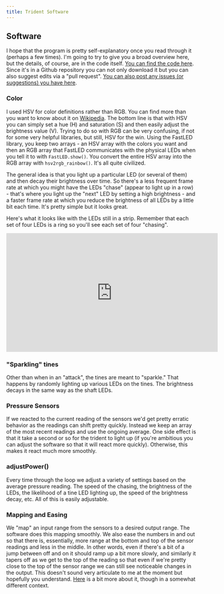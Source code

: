 ```yaml
---
title: Trident Software
---
```


## Software

I hope that the program is pretty self-explanatory once you read through it (perhaps a few times).  I'm going to try to give you a broad overview here, but the details, of course, are in the code itself.  [You can find the code here](https://github.com/mminkoff/trident/blob/master/trident.ino).  Since it's in a Github repository you can not only download it but you can also suggest edits via a "pull request".  [You can also post any issues (or suggestions) you have here](https://github.com/mminkoff/trident/issues).

### Color

I used HSV for color definitions rather than RGB.  You can find more than you want to know about it on [Wikipedia](https://en.wikipedia.org/wiki/HSL_and_HSV).  The bottom line is that with HSV you can simply set a hue (H) and saturation (S) and then easily adjust the brightness value (V).  Trying to do so with RGB can be very confusing, if not for some very helpful libraries, but still, HSV for the win.  Using the FastLED library, you keep two arrays - an HSV array with the colors you want and then an RGB array that FastLED communicates with the physical LEDs when you tell it to with `FastLED.show()`.  You convert the entire HSV array into the RGB array with `hsv2rgb_rainbow()`.  It's all quite civilized.

The general idea is that you light up a particular LED (or several of them) and then decay their brightness over time.  So there's a less frequent frame rate at which you might have the LEDs "chase" (appear to light up in a row) - that's where you light up the "next" LED by setting a high brightness - and a faster frame rate at which you reduce the brightness of all LEDs by a little bit each time.  It's pretty simple but it looks great.  

Here's what it looks like with the LEDs still in a strip.  Remember that each set of four LEDs is a ring so you'll see each set of four "chasing".

<iframe width="560" height="315" src="https://www.youtube.com/embed/SuLaVNUgtOI?rel=0" frameborder="0" allowfullscreen></iframe>

### "Sparkling" tines

Other than when in an "attack", the tines are meant to "sparkle."  That happens by randomly lighting up various LEDs on the tines.  The brightness decays in the same way as the shaft LEDs.

### Pressure Sensors

If we reacted to the current reading of the sensors we'd get pretty erratic behavior as the readings can shift pretty quickly.  Instead we keep an array of the most recent readings and use the ongoing average.  One side effect is that it take a second or so for the trident to light up (if you're ambitious you can adjust the software so that it will react more quickly).  Otherwise, this makes it react much more smoothly.

### adjustPower()

Every time through the loop we adjust a variety of settings based on the average pressure reading.  The speed of the chasing, the brightness of the LEDs, the likelihood of a tine LED lighting up, the speed of the brightness decay, etc.  All of this is easily adjustable.

### Mapping and Easing

We "map" an input range from the sensors to a desired output range.  The software does this mapping smoothly.  We also ease the numbers in and out so that there is, essentially, more range at the bottom and top of the sensor readings and less in the middle.  In other words, even if there's a bit of a jump between off and on it should ramp up a bit more slowly, and similarly it tapers off as we get to the top of the reading so that even if we're pretty close to the top of the sensor range we can still see noticeable changes in the output.  This doesn't sound very articulate to me at the moment but hopefully you understand.  [Here](http://easings.net) is a bit more about it, though in a somewhat different context.
